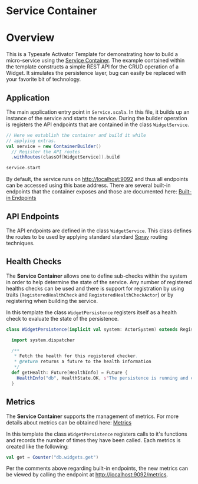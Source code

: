 Service Container
===========================

# Overview
This is a Typesafe Activator Template for demonstrating how to build a micro-service using the
[Service Container](https://github.com/vonnagy/service-container). The example contained within the template constructs
a simple REST API for the CRUD operation of a Widget. It simulates the persistence layer, bug can easily be replaced with your favorite bit of technology.

## Application
The main application entry point in `Service.scala`. In this file, it builds up an instance of the service and starts
the service. During the builder operation is registers the API endpoints that are contained in the class `WidgetService`.

```scala
// Here we establish the container and build it while
// applying extras.
val service = new ContainerBuilder()
  // Register the API routes
  .withRoutes(classOf[WidgetService]).build

service.start
```

By default, the service runs on [http://localhost:9092](http://localhost:9092) and thus all endpoints can be accessed using this base address. There are several built-in endpoints that the container exposes and those are documented here: [Built-in Endpoints](https://github.com/vonnagy/service-container/blob/master/docs/Endpoints.md)

## API Endpoints
The API endpoints are defined in the class `WidgetService`. This class defines the routes to be used by applying standard standard [Spray](http://spray.io) routing techniques.

## Health Checks
The **Service Container** allows one to define sub-checks within the system in order to help determine the state of the service. Any number of registered healths checks can be used and there is support for registration by using traits (`RegisteredHealthCheck` and `RegisteredHealthCheckActor`) or by registering when building the service.

In this template the class `WidgetPersistence` registers itself as a health check to evaluate the state of the persistence.

```scala
class WidgetPersistence(implicit val system: ActorSystem) extends RegisteredHealthCheck {

  import system.dispatcher

  /**
   * Fetch the health for this registered checker.
   * @return returns a future to the health information
   */
  def getHealth: Future[HealthInfo] = Future {
    HealthInfo("db", HealthState.OK, s"The persistence is running and currently contains ${WidgetPersistence.widgets.size} Widgets")
  }
```

## Metrics
The **Service Container** supports the management of metrics. For more details about metrics can be obtained here: [Metrics](https://github.com/vonnagy/service-container/blob/master/docs/Metrics.md)

In this template the class `WidgetPersistence` registers calls to it's functions and records the number of times they have been called. Each metrics is created like the following:

```scala
val get = Counter("db.widgets.get")
```

Per the comments above regarding built-in endpoints, the new metrics can be viewed by calling the endpoint at [http://localhost:9092/metrics](http://localhost:9092/metrics).
